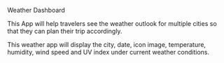 Weather Dashboard

This App will help travelers see the weather outlook for multiple cities
so that they can plan their trip accordingly.

This weather app will display the city, date, icon image, temperature, humidity, wind speed and UV index under current weather conditions.
 
